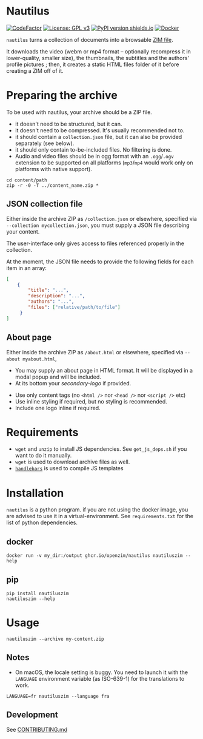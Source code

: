 Nautilus
=============

[![CodeFactor](https://www.codefactor.io/repository/github/openzim/nautilus/badge)](https://www.codefactor.io/repository/github/openzim/nautilus)
[![License: GPL v3](https://img.shields.io/badge/License-GPLv3-blue.svg)](https://www.gnu.org/licenses/gpl-3.0)
[![PyPI version shields.io](https://img.shields.io/pypi/v/nautiluszim.svg)](https://pypi.org/project/nautiluszim/)
[![Docker](https://ghcr-badge.deta.dev/openzim/nautilus/latest_tag?label=docker)](https://ghcr.io/openzim/nautilus)

`nautilus` turns a collection of documents into a browsable [ZIM file](https://openzim.org).

It downloads the video (webm or mp4 format – optionally recompress it in lower-quality, smaller size), the thumbnails, the subtitles and the authors' profile pictures ; then, it creates a static HTML files folder of it before creating a ZIM off of it.

# Preparing the archive

To be used with nautilus, your archive should be a ZIP file.
* it doesn't need to be structured, but it can.
* it doesn't need to be compressed. It's usually recommended not to.
* it should contain a `collection.json` file, but it can also be provided separately (see below).
* it should only contain to-be-included files. No filtering is done.
* Audio and video files should be in ogg format with an `.ogg`/`.ogv` extension to be supported on all platforms (`mp3`/`mp4` would work only on platforms with native support).

```
cd content/path
zip -r -0 -T ../content_name.zip *
```

## JSON collection file

Either inside the archive ZIP as `/collection.json` or elsewhere, 
specified via `--collection mycollection.json`, you must supply a JSON file describing your content.

The user-interface only gives access to files referenced properly in the collection.

At the moment, the JSON file needs to provide the following fields for each item in an array:

``` JSON
[
    {
        "title": "...",
        "description": "...",
        "authors": "...",
        "files": ["relative/path/to/file"]
     }
]
```

## About page

Either inside the archive ZIP as `/about.html` or elsewhere, specified via `--about myabout.html`,

- You may supply an about page in HTML format. It will be displayed in a modal popup and will be included.
- At its bottom your *secondary-logo* if provided.

* Use only content tags (no `<html />` nor `<head />` nor `<script />` etc)
* Use inline styling if required, but no styling is recommended.
* Include one logo inline if required.

# Requirements

* `wget` and `unzip` to install JS dependencies. See `get_js_deps.sh` if you want to do it manually.
* `wget` is used to download archive files as well.
* [`handlebars`](https://handlebarsjs.com) is used to compile JS templates

# Installation

`nautilus` is a python program. if you are not using the docker image, you are advised to use it in a virtual-environment. See `requirements.txt` for the list of python dependencies.

## docker

```
docker run -v my_dir:/output ghcr.io/openzim/nautilus nautiluszim --help
```

## pip

```
pip install nautiluszim
nautiluszim --help
```

# Usage

```
nautiluszim --archive my-content.zip
```

## Notes

* On macOS, the locale setting is buggy. You need to launch it with the `LANGUAGE` environment variable (as ISO-639-1) for the translations to work.

```
LANGUAGE=fr nautiluszim --language fra
```

## Development

See [CONTRIBUTING.md](CONTRIBUTING.md)
